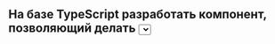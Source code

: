 ## На базе TypeScript разработать компонент, позволяющий делать <select> разноцветным, с поиском по вариантам. Запрещается использовать готовые компоненты. На каждую запись назначается свой стиль + имеется поиск и автокомплит. Работоспособность можно посмотреть по [ссылке](https://alexkucepalov.github.io/state-selection/)
